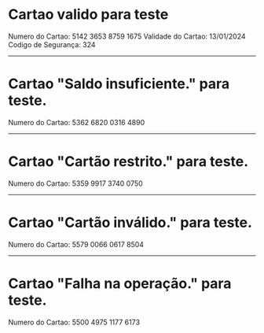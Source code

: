 # Cartao valido para teste
Numero do Cartao: 5142 3653 8759 1675
Validade do Cartao: 13/01/2024
Codigo de Segurança: 324

----------------------------

# Cartao "Saldo insuficiente." para teste.
Numero do Cartao: 5362 6820 0316 4890

----------------------------

# Cartao "Cartão restrito." para teste.
Numero do Cartao: 5359 9917 3740 0750

----------------------------

# Cartao "Cartão inválido." para teste.
Numero do Cartao: 5579 0066 0617 8504

----------------------------

# Cartao "Falha na operação." para teste.
Numero do Cartao: 5500 4975 1177 6173
